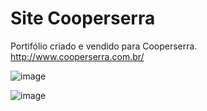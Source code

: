 # Site Cooperserra
Portifólio criado e vendido para Cooperserra.
http://www.cooperserra.com.br/

![image](https://user-images.githubusercontent.com/91075515/152985395-bb0eee97-90a6-4f13-88e8-a43feee56e95.png)

![image](https://user-images.githubusercontent.com/91075515/152985040-ccd98cbb-1b43-455b-9288-0cb7525f47e1.png)
